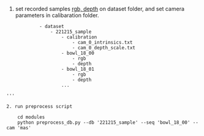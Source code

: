 1. set recorded samples [rgb, depth](1280*780) on dataset folder, and set camera parameters in calibaration folder.

```
            - dataset
                - 221215_sample
                    - calibration
                        - cam_0_intrinsics.txt
                        - cam_0_depth_scale.txt
                    - bowl_18_00
                        - rgb
                        - depth
                    - bowl_18_01
                        - rgb
                        - depth
                    ...

'''

2. run preprocess script

```
        cd modules
        python preprocess_db.py --db '221215_sample' --seq 'bowl_18_00' --cam 'mas'
```